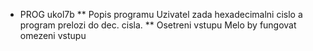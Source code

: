 * PROG ukol7b
** Popis programu
Uzivatel zada hexadecimalni cislo a program prelozi do dec. cisla.
** Osetreni vstupu
Melo by fungovat omezeni vstupu